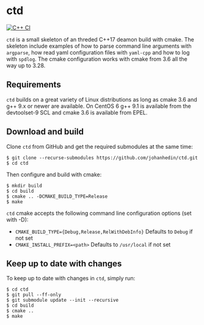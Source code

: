 ctd
====
[![C++ CI](https://github.com/johanhedin/ctd/actions/workflows/ci.yaml/badge.svg)](https://github.com/johanhedin/ctd/actions/workflows/ci.yaml)

`ctd` is a small skeleton of an threded C++17 deamon build with cmake. The
skeleton include examples of how to parse command line arguments with `argparse`,
how read yaml configuration files with `yaml-cpp` and how to log with `spdlog`.
The cmake configuration works with cmake from 3.6 all the way up to 3.28.

Requirements
----
`ctd` builds on a great variety of Linux distributions as long as cmake 3.6 and
g++ 9.x or newer are available. On CentOS 6 g++ 9.1 is available from the
devtoolset-9 SCL and cmake 3.6 is available from EPEL.

Download and build
----
Clone `ctd` from GitHub and get the required submodules at the same time:

    $ git clone --recurse-submodules https://github.com/johanhedin/ctd.git
    $ cd ctd

Then configure and build with cmake:

    $ mkdir build
    $ cd build
    $ cmake .. -DCMAKE_BUILD_TYPE=Release
    $ make

`ctd` cmake accepts the following command line configuration options (set with -D):

 * `CMAKE_BUILD_TYPE={Debug,Release,RelWithDebInfo}` Defaults to `Debug` if not set
 * `CMAKE_INSTALL_PREFIX=<path>` Defaults to `/usr/local` if not set

Keep up to date with changes
----
To keep up to date with changes in `ctd`, simply run:

    $ cd ctd
    $ git pull --ff-only
    $ git submodule update --init --recursive
    $ cd build
    $ cmake ..
    $ make
